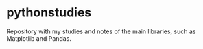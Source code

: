 # pythonstudies
Repository with my studies and notes of the main libraries, such as Matplotlib and Pandas.
